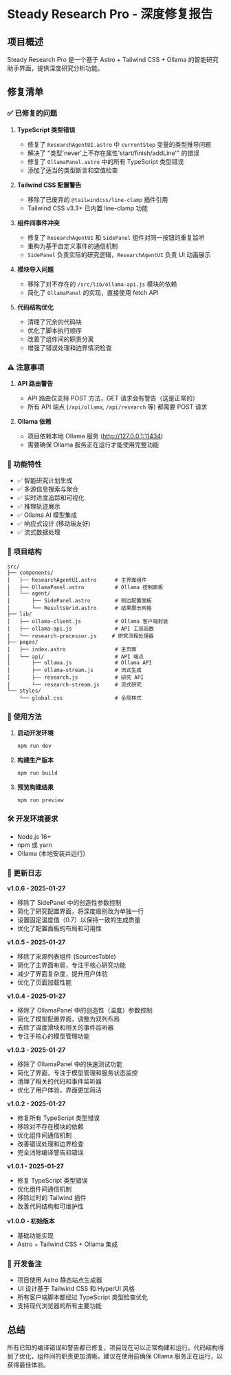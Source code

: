 # Steady Research Pro - 深度修复报告

## 项目概述
Steady Research Pro 是一个基于 Astro + Tailwind CSS + Ollama 的智能研究助手界面，提供深度研究分析功能。

## 修复清单

### ✅ 已修复的问题

1. **TypeScript 类型错误**
   - 修复了 `ResearchAgentUI.astro` 中 `currentStep` 变量的类型推导问题
   - 解决了 "类型'never'上不存在属性'start/finish/addLine'" 的错误
   - 修复了 `OllamaPanel.astro` 中的所有 TypeScript 类型错误
   - 添加了适当的类型断言和空值检查

2. **Tailwind CSS 配置警告**
   - 移除了已废弃的 `@tailwindcss/line-clamp` 插件引用
   - Tailwind CSS v3.3+ 已内置 line-clamp 功能

3. **组件间事件冲突**
   - 修复了 `ResearchAgentUI` 和 `SidePanel` 组件对同一按钮的重复监听
   - 重构为基于自定义事件的通信机制
   - `SidePanel` 负责实际的研究逻辑，`ResearchAgentUI` 负责 UI 动画展示

4. **模块导入问题**
   - 移除了对不存在的 `/src/lib/ollama-api.js` 模块的依赖
   - 简化了 `OllamaPanel` 的实现，直接使用 fetch API

5. **代码结构优化**
   - 清理了冗余的代码块
   - 优化了脚本执行顺序
   - 改善了组件间的职责分离
   - 增强了错误处理和边界情况检查

### ⚠️ 注意事项

1. **API 路由警告**
   - API 路由仅支持 POST 方法，GET 请求会有警告（这是正常的）
   - 所有 API 端点 (`/api/ollama`, `/api/research` 等) 都需要 POST 请求

2. **Ollama 依赖**
   - 项目依赖本地 Ollama 服务 (http://127.0.0.1:11434)
   - 需要确保 Ollama 服务正在运行才能使用完整功能

### 🎯 功能特性

- ✅ 智能研究计划生成
- ✅ 多源信息搜索与聚合
- ✅ 实时进度追踪和可视化
- ✅ 推理轨迹展示
- ✅ Ollama AI 模型集成
- ✅ 响应式设计 (移动端友好)
- ✅ 流式数据处理

### 📁 项目结构

```
src/
├── components/
│   ├── ResearchAgentUI.astro      # 主界面组件
│   ├── OllamaPanel.astro          # Ollama 控制面板
│   └── agent/
│       ├── SidePanel.astro        # 侧边配置面板
│       └── ResultsGrid.astro      # 结果展示网格
├── lib/
│   ├── ollama-client.js           # Ollama 客户端封装
│   ├── ollama-api.js              # API 工具函数
│   └── research-processor.js     # 研究流程处理器
├── pages/
│   ├── index.astro                # 主页面
│   └── api/                       # API 端点
│       ├── ollama.js              # Ollama API
│       ├── ollama-stream.js       # 流式生成
│       ├── research.js            # 研究 API
│       └── research-stream.js     # 流式研究
└── styles/
    └── global.css                 # 全局样式
```

### 🚀 使用方法

1. **启动开发环境**
   ```bash
   npm run dev
   ```

2. **构建生产版本**
   ```bash
   npm run build
   ```

3. **预览构建结果**
   ```bash
   npm run preview
   ```

### 🛠️ 开发环境要求

- Node.js 16+
- npm 或 yarn
- Ollama (本地安装并运行)

### 🔄 更新日志

**v1.0.6 - 2025-01-27**
- 移除了 SidePanel 中的创造性参数控制
- 简化了研究配置界面，将深度级别改为单独一行
- 设置固定温度值（0.7）以保持一致的生成质量
- 优化了配置面板的布局和可用性

**v1.0.5 - 2025-01-27**
- 移除了来源列表组件 (SourcesTable)
- 简化了主界面布局，专注于核心研究功能
- 减少了界面复杂度，提升用户体验
- 优化了页面加载性能

**v1.0.4 - 2025-01-27**
- 移除了 OllamaPanel 中的创造性（温度）参数控制
- 简化了模型配置界面，调整为双列布局
- 去除了温度滑块和相关的事件监听器
- 专注于核心的模型管理功能

**v1.0.3 - 2025-01-27**
- 移除了 OllamaPanel 中的快速测试功能
- 简化了界面，专注于模型管理和服务状态监控
- 清理了相关的代码和事件监听器
- 优化了用户体验，界面更加简洁

**v1.0.2 - 2025-01-27**
- 修复所有 TypeScript 类型错误
- 移除对不存在模块的依赖
- 优化组件间通信机制
- 改善错误处理和边界检查
- 完全消除编译警告和错误

**v1.0.1 - 2025-01-27**
- 修复 TypeScript 类型错误
- 优化组件间通信机制
- 移除过时的 Tailwind 插件
- 改善代码结构和可维护性

**v1.0.0 - 初始版本**
- 基础功能实现
- Astro + Tailwind CSS + Ollama 集成

### 📝 开发备注

- 项目使用 Astro 静态站点生成器
- UI 设计基于 Tailwind CSS 和 HyperUI 风格
- 所有客户端脚本都经过 TypeScript 类型检查优化
- 支持现代浏览器的所有主要功能

## 总结

所有已知的编译错误和警告都已修复，项目现在可以正常构建和运行。代码结构得到了优化，组件间的职责更加清晰。建议在使用前确保 Ollama 服务正在运行，以获得最佳体验。
